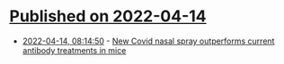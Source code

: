 # [Published on 2022-04-14](index.md)

* [2022-04-14, 08:14:50](https://news.ycombinator.com/item?id=31024458) - [New Covid nasal spray outperforms current antibody treatments in mice](https://news.northwestern.edu/stories/2022/04/new-covid-19-nasal-spray-outperforms-current-antibody-treatments-in-mice/)
